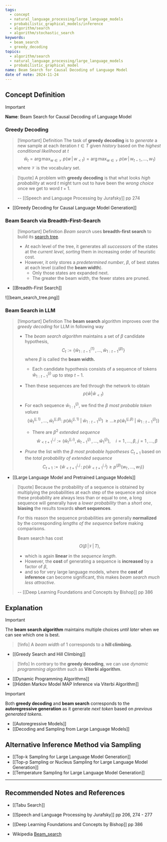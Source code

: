 ```yaml
---
tags:
  - concept
  - natural_language_processing/large_language_models
  - probabilistic_graphical_models/inference
  - algorithm/search
  - algorithm/stochastic_search
keywords:
  - beam_search
  - greedy_decoding
topics:
  - algorithm/search
  - natural_language_processing/large_language_models
  - probabilistic_graphical_model
name: Beam Search for Causal Decoding of Language Model
date of note: 2024-11-24
---
```


## Concept Definition

>[!important]
>**Name**: Beam Search for Causal Decoding of Language Model

### Greedy Decoding

>[!important] Definition
>The task of **greedy decoding** is to *generate* a new sample at each iteration $t \in T$ given *history* based on the *highest conditional likelihood* at $t$
>$$
>\hat{w}_{t} = \arg\max_{w\in \mathcal{V}}\;p(w\,|\,w_{<t}) = \arg\max_{w\in \mathcal{V}}\;p(w\,|\,w_{t-1}\,{,}\ldots{,}\,w_{1})
>$$ 
>where $\mathcal{V}$ is the vocabulary set.

>[!quote]
>A problem with **greedy decoding** is that what looks *high probability* at word $t$ might  turn out to have been the *wrong choice* once we get to word $t + 1$.
>
>-- [[Speech and Language Processing by Jurafsky]] pp 274

- [[Greedy Decoding for Causal Language Model Generation]]

### Beam Search via Breadth-First-Search

>[!important] Definition
>*Beam search* uses **breadth-first search** to build its [search tree](https://en.wikipedia.org/wiki/Tree_traversal "Tree traversal"). 
>- At each level of the tree, it generates all *successors* of the states at the *current level*, *sorting* them in increasing order of heuristic cost.
>- However, it only stores a *predetermined number*, $\beta$, of best states at each level (called the **beam width**). 
>	- Only those states are expanded next. 
>	- The greater the beam width, the fewer states are pruned.

- [[Breadth-First Search]]

![[beam_search_tree.png]]

### Beam Search in LLM

>[!important] Definition
>The **beam search** algorithm improves over the *greedy decoding* for LLM in following way
>- The *beam search algorithm* maintains a set of $\beta$ candidate hypothesis, $$C_{t} := \{ \hat{w}_{1:t-1}^{(1)} \,{,}\ldots{,}\, \hat{w}_{1:t-1}^{(\beta)} \}$$  where $\beta$ is called the **beam width.**
>	- Each candidate hypothesis consists of a sequence of tokens $\hat{w}_{1:t-1}^{(j)}$ up to step $t-1$.
>
>- Then these sequences are fed through the network to obtain $$p(\hat{w} | \hat{w}_{<t})$$ 
>- For each sequence $\hat{w}_{1:t}^{(j)}$, we find the $\beta$ *most probable token values* $$\{ \hat{w}_{t}^{(j, 1)} \,{,}\ldots{,}\,  \hat{w}_{t}^{(j, \beta)}:\; p(\hat{w}_{t}^{(j, 1)}\;|\;\hat{w}_{1:t-1}^{(j)}) \,{\ge}\ldots{\ge}\,p(\hat{w}_{t}^{(j, \beta)}\;|\;\hat{w}_{1:t-1}^{(j)}) \}$$
>	- There are $\beta^{2}$ *extended sequence* $$\hat{w}_{<t+1}^{i,j} := (\hat{w}_{t}^{(j, i)},\, \hat{w}_{t-1}^{(j)} \,{,}\ldots{,}\,\hat{w}_{1}^{(j)}),\quad i=1\,{,}\ldots{,}\,\beta,\; j=1\,{,}\ldots{,}\,\beta$$
>- *Prune* the list with the $\beta$ *most probable hypotheses* $C_{t+1}$ based on the *total probability of extended sequence* $$C_{t+1} := \left\{\hat{w}_{<t+1}^{i,j}\,: \; p(\hat{w}_{<t+1}^{i,j}) \ge p^{(\beta)}(w_{t}\,{,}\ldots{,}\,w_{1})  \right\} $$ 

- [[Large Language Model and Pretrained Language Models]]


>[!quote]
>Because the probability of a sequence is obtained by multiplying the probabilities at each step of the sequence and since these probability are always less than or equal to one, a long sequence will generally have a *lower probability* than a *short one*, **biasing** the results towards **short sequences**. 
>
>For this reason the sequence probabilities are generally **normalized** by the corresponding *lengths of the sequence* before making comparisons. 
>
>Beam search has cost $$O(\beta\,|\mathcal{V}|\,T ),$$ 
>- which is again **linear** in the *sequence length*. 
>- However, the **cost** of generating a sequence is **increased** by a factor of $\beta$, 
>- and so for very large language models, where the **cost of inference** can become significant, this makes *beam search much less attractive*.
>  
>  
>-- [[Deep Learning Foundations and Concepts by Bishop]] pp 386  


## Explanation

>[!important]
>The **beam search algorithm** maintains multiple choices *until later* when we can see which one is best.



>[!info]
>A *beam width* of $1$ corresponds to a **hill climbing.**

- [[Greedy Search and Hill Climbing]]

>[!info]
>In contrary to the **greedy decoding**, we can use *dynamic programming algorithm* such as  **Viterbi algorithm**. 

- [[Dynamic Programming Algorithms]]
- [[Hidden Markov Model MAP Inference via Viterbi Algorithm]]

>[!important]
>Both **greedy decoding** and **beam search** corresponds to the **autoregressive generation** as it generate *next token* based on *previous generated tokens*.

- [[Autoregressive Models]]
- [[Decoding and Sampling from Large Language Models]]


## Alternative Inference Method via Sampling

- [[Top-k Sampling for Large Language Model Generation]]
- [[Top-p Sampling or Nucleus Sampling for Large Language Model Generation]]
- [[Temperature Sampling for Large Language Model Generation]]





-----------
##  Recommended Notes and References


- [[Tabu Search]]


- [[Speech and Language Processing by Jurafsky]] pp 206, 274 - 277
- [[Deep Learning Foundations and Concepts by Bishop]]  pp 386
- Wikipedia [Beam_search](https://en.wikipedia.org/wiki/Beam_search)